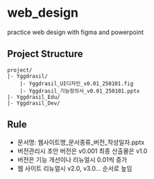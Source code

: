 # web_design
practice web design with figma and powerpoint

## Project Structure
```
project/
|- Yggdrasil/
    |- Yggdrasil_UI디자인_v0.01_250101.fig
    |- Yggdrasil_기능정의서_v0.01_250101.pptx
|- Yggdrasil_Edu/
|- Yggdrasil_Dev/
```

## Rule
- 문서명: 웹사이트명_문서종류_버전_작성일자.pptx
- 버전관리시 초안 버전은 v0.001 최종 산출물은 v1.0
- 버전은 기능 개선이나 리뉴얼시 0.01씩 증가
- 웹 사이트 리뉴얼시 v2.0, v3.0... 순서로 높임
